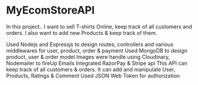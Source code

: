 # MyEcomStoreAPI
In this project..     I want to sell T-shirts Online, keep track of all customers and orders. I also want to add new Products &amp; keep track of them.

Used Nodejs and Expressjs to design routes, controllers and various middlewares for user, product, order & payment
Used MongoDB to design product, user & order model
Images were handle using Cloudinary, 
Nodemailer to fireUp Emails
Integrated RazorPay & Stripe api
This  API can keep track of all customers & orders.
It can add and manipulate User, Products, Ratings & Comment
Used  JSON Web Token for authorization
